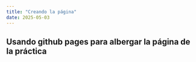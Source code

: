 ```yaml
---
title: "Creando la página"
date: 2025-05-03
---
```


## Usando github pages para albergar la página de la práctica
